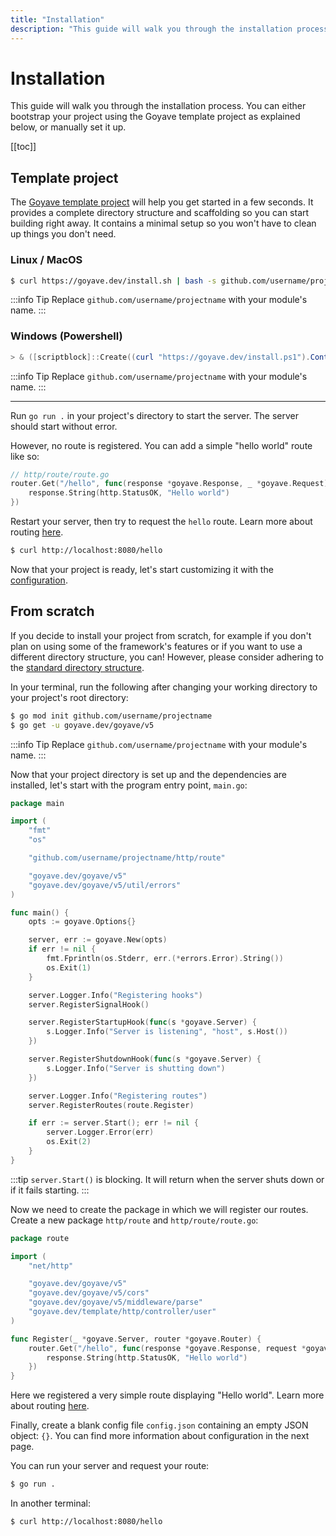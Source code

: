 ```yaml
---
title: "Installation"
description: "This guide will walk you through the installation process. You can either bootstrap your project using the Goyave template project, or manually set it up."
---
```


# Installation

This guide will walk you through the installation process. You can either bootstrap your project using the Goyave template project as explained below, or manually set it up.

[[toc]]

## Template project

The [Goyave template project](https://github.com/go-goyave/goyave-template) will help you get started in a few seconds. It provides a complete directory structure and scaffolding so you can start building right away. It contains a minimal setup so you won't have to clean up things you don't need.

### Linux / MacOS

```sh
$ curl https://goyave.dev/install.sh | bash -s github.com/username/projectname
```
:::info Tip
Replace `github.com/username/projectname` with your module's name.
:::

### Windows (Powershell)

```powershell
> & ([scriptblock]::Create((curl "https://goyave.dev/install.ps1").Content)) -moduleName github.com/username/projectname
```
:::info Tip
Replace `github.com/username/projectname` with your module's name.
:::

---

Run `go run .` in your project's directory to start the server. The server should start without error.

However, no route is registered. You can add a simple "hello world" route like so:

```go
// http/route/route.go
router.Get("/hello", func(response *goyave.Response, _ *goyave.Request) {
	response.String(http.StatusOK, "Hello world")
})
```

Restart your server, then try to request the `hello` route. Learn more about routing [here](/basics/routing.html).
```sh
$ curl http://localhost:8080/hello
```

Now that your project is ready, let's start customizing it with the [configuration](/getting-started/configuration.html).

## From scratch

If you decide to install your project from scratch, for example if you don't plan on using some of the framework's features or if you want to use a different directory structure, you can! However, please consider adhering to the [standard directory structure](/getting-started/architecture.html#directory-structure).

In your terminal, run the following after changing your working directory to your project's root directory:
```sh
$ go mod init github.com/username/projectname
$ go get -u goyave.dev/goyave/v5
```
:::info Tip
Replace `github.com/username/projectname` with your module's name.
:::

Now that your project directory is set up and the dependencies are installed, let's start with the program entry point, `main.go`:

```go
package main

import (
	"fmt"
	"os"

	"github.com/username/projectname/http/route"

	"goyave.dev/goyave/v5"
	"goyave.dev/goyave/v5/util/errors"
)

func main() {
	opts := goyave.Options{}

	server, err := goyave.New(opts)
	if err != nil {
		fmt.Fprintln(os.Stderr, err.(*errors.Error).String())
		os.Exit(1)
	}

	server.Logger.Info("Registering hooks")
	server.RegisterSignalHook()

	server.RegisterStartupHook(func(s *goyave.Server) {
		s.Logger.Info("Server is listening", "host", s.Host())
	})

	server.RegisterShutdownHook(func(s *goyave.Server) {
		s.Logger.Info("Server is shutting down")
	})

	server.Logger.Info("Registering routes")
	server.RegisterRoutes(route.Register)

	if err := server.Start(); err != nil {
		server.Logger.Error(err)
		os.Exit(2)
	}
}
```
:::tip
`server.Start()` is blocking. It will return when the server shuts down or if it fails starting.
:::

Now we need to create the package in which we will register our routes. Create a new package `http/route` and `http/route/route.go`:

```go
package route

import (
	"net/http"

	"goyave.dev/goyave/v5"
	"goyave.dev/goyave/v5/cors"
	"goyave.dev/goyave/v5/middleware/parse"
	"goyave.dev/template/http/controller/user"
)

func Register(_ *goyave.Server, router *goyave.Router) {
	router.Get("/hello", func(response *goyave.Response, request *goyave.Request) {
		response.String(http.StatusOK, "Hello world")
	})
}
```

Here we registered a very simple route displaying "Hello world". Learn more about routing [here](/basics/routing.html).

Finally, create a blank config file `config.json` containing an empty JSON object: `{}`. You can find more information about configuration in the next page.

You can run your server and request your route:
```sh
$ go run .
```

In another terminal:
```sh
$ curl http://localhost:8080/hello
```